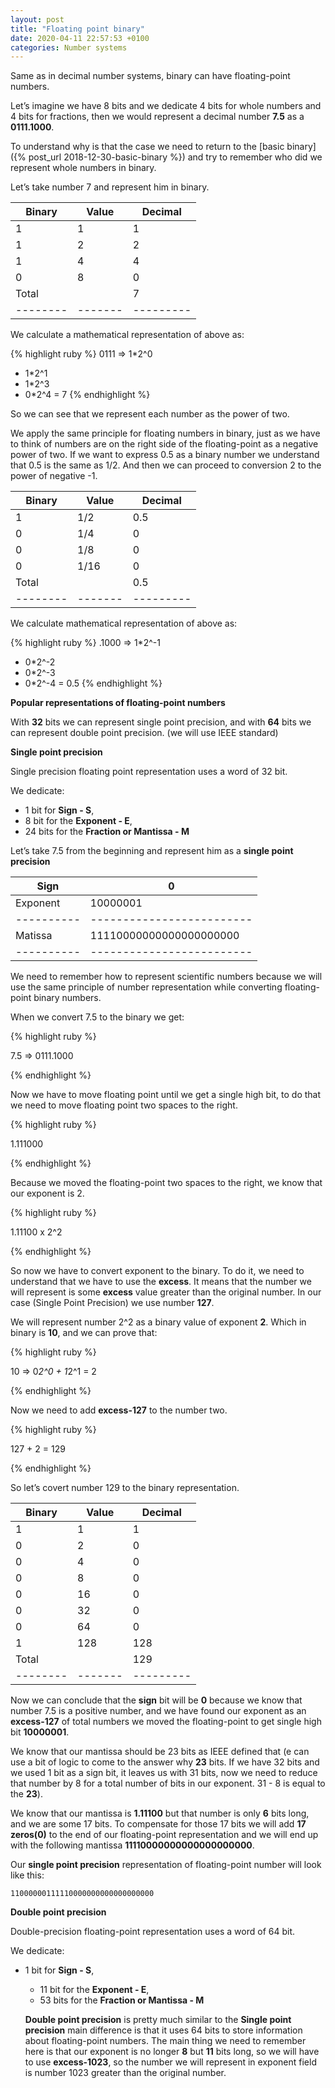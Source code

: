 ```yaml
---
layout: post
title: "Floating point binary"
date: 2020-04-11 22:57:53 +0100
categories: Number systems
---
```

Same as in decimal number systems, binary can have floating-point numbers.

Let’s imagine we have 8 bits and we dedicate 4 bits for whole numbers and 4 bits for fractions, then we would represent a decimal number **7.5** as a **0111.1000**.

To understand why is that the case we need to return to the [basic binary]({% post_url 2018-12-30-basic-binary %}) and try to remember who did we represent whole numbers in binary.

Let’s take number 7 and represent him in binary.

<div class="table-wrapper" markdown="block">

| Binary | Value | Decimal |
|--------|-------|---------|
| 1      | 1     | 1       |
| 1      | 2     | 2       |
| 1      | 4     | 4       |
| 0      | 8     | 0       |
| Total  |       | 7       |
|--------|-------|---------|

</div>

We calculate a mathematical representation of above as:

{% highlight ruby %}
0111
=>
1*2^0
+ 1*2^1
+ 1*2^3
+ 0*2^4
= 7
{% endhighlight %}

So we can see that we represent each number as the power of two.

We apply the same principle for floating numbers in binary, just as we have to think of numbers are on the right side of the floating-point as a negative power of two. If we want to express 0.5 as a binary number we understand that 0.5 is the same as 1/2. And then we can proceed to conversion 2 to the power of negative -1.

<div class="table-wrapper" markdown="block">

| Binary | Value | Decimal |
|--------|-------|---------|
| 1      | 1/2   | 0.5     |
| 0      | 1/4   | 0       |
| 0      | 1/8   | 0       |
| 0      | 1/16  | 0       |
| Total  |       | 0.5     |
|--------|-------|---------|

</div>


We calculate mathematical representation of above as:

{% highlight ruby %}
.1000
=>
1*2^-1
+ 0*2^-2
+ 0*2^-3
+ 0*2^-4
= 0.5
{% endhighlight %}

**Popular representations of floating-point numbers**

With **32** bits we can represent single point precision, and with **64** bits we can represent double point precision. (we will use IEEE standard)

  **Single point precision**

  Single precision floating point representation uses a word of 32 bit.

  We dedicate:

  * 1 bit for **Sign - S**,
  * 8 bit for the **Exponent - E**,
  * 24 bits for the **Fraction or Mantissa - M**

  Let’s take 7.5 from the beginning and represent him as a **single point precision**

<div class="table-wrapper" markdown="block">

  | Sign     | 0                       |
  |----------|-------------------------|
  | Exponent | 10000001                |
  |----------|-------------------------|
  | Matissa  | 11110000000000000000000 |
  |----------|-------------------------|

</div>

  We need to remember how to represent scientific numbers because we will use the same principle of number representation while converting floating-point binary numbers.

  When we convert 7.5 to the binary we get:

{% highlight ruby %}

7.5 => 0111.1000

{% endhighlight %}

Now we have to move floating point until we get a single high bit, to do that we need to move floating point two spaces to the right.

{% highlight ruby %}

1.111000

{% endhighlight %}

Because we moved the floating-point two spaces to the right, we know that our exponent is 2.

{% highlight ruby %}

1.11100 x 2^2

{% endhighlight %}

So now we have to convert exponent to the binary. To do it, we need to understand that we have to use the **excess**. It means that the number we will represent is some **excess** value greater than the original number. In our case (Single Point Precision) we use number **127**.

We will represent number 2^2 as a binary value of exponent **2**. Which in binary is **10**, and we can prove that:

{% highlight ruby %}

10 => 0*2^0 + 1*2^1 = 2

{% endhighlight %}

Now we need to add **excess-127** to the number two.

{% highlight ruby %}

127 + 2 = 129

{% endhighlight %}

So let’s covert number 129 to the binary representation.

<div class="table-wrapper" markdown="block">

| Binary | Value | Decimal |
|--------|-------|---------|
| 1      | 1     | 1       |
| 0      | 2     | 0       |
| 0      | 4     | 0       |
| 0      | 8     | 0       |
| 0      | 16    | 0       |
| 0      | 32    | 0       |
| 0      | 64    | 0       |
| 1      | 128   | 128     |
| Total  |       | 129     |
|--------|-------|---------|

</div>

Now we can conclude that the **sign** bit will be **0** because we know that number 7.5 is a positive number, and we have found our exponent as an **excess-127** of total numbers we moved the floating-point to get single high bit **10000001**.

We know that our mantissa should be 23 bits as IEEE defined that (e can use a bit of logic to come to the answer why **23** bits. If we have 32 bits and we used 1 bit as a sign bit, it leaves us with 31 bits, now we need to reduce that number by 8 for a total number of bits in our exponent. 31 - 8 is equal to the **23**).

We know that our mantissa is **1.11100** but that number is only **6** bits long, and we are some 17 bits. To compensate for those 17 bits we will add **17 zeros(0)** to the end of our floating-point representation and we will end up with the following mantissa **11110000000000000000000**.

Our **single point precision** representation of floating-point number will look like this:

`11000000111110000000000000000000`

**Double point precision**

Double-precision floating-point representation uses a word of 64 bit.

We dedicate:
* 1 bit for **Sign - S**,
  * 11 bit for the **Exponent - E**,
  * 53 bits for the **Fraction or Mantissa - M**

  **Double point precision** is pretty much similar to the **Single point precision** main difference is that it uses 64 bits to store information about floating-point numbers. The main thing we need to remember here is that our exponent is no longer **8** but **11** bits long, so we will have to use **excess-1023**, so the number we will represent in exponent field is number 1023 greater than the original number.